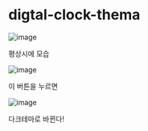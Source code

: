 # digtal-clock-thema
![image](https://github.com/jung-chaewon/digtal-clock-thema/assets/131144717/cb711b4c-ff8d-4a6d-8fc2-a2d5ccb9d181)

평상시에 모습

![image](https://github.com/jung-chaewon/digtal-clock-thema/assets/131144717/68f2bdc9-5b01-4ff1-b461-c515e1d18768)

이 버튼을 누르면

![image](https://github.com/jung-chaewon/digtal-clock-thema/assets/131144717/963c67e7-6232-4d86-8717-0381636f386c)

다크테마로 바뀐다!

